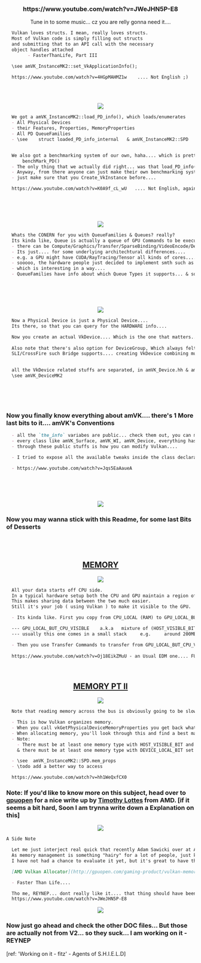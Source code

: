 <h3 align=center> 
https://www.youtube.com/watch?v=JWeJHN5P-E8
</h3>
<p align=center>Tune in to some music... cz you are relly gonna need it....</p>

```md
  Vulkan loves structs. I mean, really loves structs.
  Most of Vulkan code is simply filling out structs
  and submitting that to an API call with the necessary
  object handles attached
        - FasterThanLife, Part III

  \see amVK_InstanceMK2::set_VkApplicationInfo();

  https://www.youtube.com/watch?v=4HGpMAHMZ1w    .... Not English ;)
```

</br>
</br>
<p align=center>
    <img src="HardwareDiscovery.png" />
</p>

```md
  We got a amVK_InstanceMK2::load_PD_info(), which loads/enumerates
  - All Physical Devices
  - their Features, Properties, MemoryProperties
  - All PD QueueFamilies
  - \see    struct loaded_PD_info_internal   & amVK_InstanceMK2::SPD


  We also got a benchmarking system of our own, haha.... which is pretty much garbaj
      benchMark_PD()
  - The only thing that we actually did right... was that load_PD_info() part...
  - Anyway, from there anyone can just make their own benchmarking system... pretty easily
  - just make sure that you Create_VkInstance before....

  https://www.youtube.com/watch?v=K0A9f_cL_wU   .... Not English, again ;)
```






</br>
</br>
</br>
<p align=center>
    <img src="Queues.png" />
</p>

```md
  Whats the CONERN for you with QueueFamilies & Queues? really?
  Its kinda like, Queue is actually a queue of GPU Commands to be executed....
  - there can be Compute/Graphics/Transfer/SparseBinding/VideoEncode/Decode
  - Its just.... for some underlying architechtural differences....
  - e.g. a GPU might have CUDA/RayTracing/Tensor all kinds of cores.....
  - sooooo, the hardware people just decided to implement smth such as QueueFamilies
  - which is interesting in a way....
  - QueueFamilies have info about which Queue Types it supports... & some other info
```



</br>
</br>
</br>
<p align=center>
    <img src="WorkWorkWork.png" />
</p>

```md
  Now a Physical Device is just a Physical Device....
  Its there, so that you can query for the HARDWARE info....

  Now you create an actual VkDevice.... Which is the one that matters.... really
  
  Also note that there's also option for DeviceGroup, Which always felt to me like
  SLI/CrossFire such Bridge supports.... creating VkDevice combining multiple hardware pieces

  
  all the VkDevice related stuffs are separated, in amVK_Device.hh & amVK_Device.cpp files
  \see amVK_DeviceMK2
```


</br>
</br>
</br>

### Now you finally know everything about amVK.... there's 1 More last bits to it.... amVK's Conventions

```md
  - all the `the_info` variabes are public... check them out, you can modify on your own
  - every class like amVK_Surface, amVK_WI, amVK_Device, everything has modifiable public vars
  - through these public stuffs is how you can modify Vulkan....

  - I tried to expose all the available tweaks inside the class declaration.... elements

  - https://www.youtube.com/watch?v=Jqs5EaAaueA
```

























</br>
</br>
</br>
<p align=center>
    <img src="5DataTypes.png" />
</p>

### Now you may wanna stick with this Readme, for some last Bits of Desserts

</br>
</br>
<h2 align=center>
    <u>MEMORY</u>
</h2>
<p align=center>
    <img src="Memory.png" />
</p>

```md
  All your data starts off CPU side.  
  In a typical hardware setup both the CPU and GPU maintain a region of memory which can be mapped by the other device.  
  This makes sharing data between the two much easier.  
  Still it's your job ( using Vulkan ) to make it visible to the GPU. 

  - Its kinda like. First you copy from CPU_LOCAL (RAM) to GPU_LOCAL_BUT_CPU_VISIBLE (VRAM)

  --- GPU_LOCAL_BUT_CPU_VISIBLE    a.k.a   mixture of (HOST_VISIBLE_BIT | DEVICE_LOCAL_BIT)
  --- usually this one comes in a small stack     e.g.     around 200MB on GTX 1080

  - Then you use Transfer Commands to transfer from GPU_LOCAL_BUT_CPU_VISIBLE to GPU_LOCAL (actual VRAM)
 
  https://www.youtube.com/watch?v=Oj18EikZMuU - an Usual EDM one.... FUN when you are in a fast mood
```

</br>
<h2 align=center>
    <u>MEMORY PT II</u>
</h2>
<p align=center>
    <img src="MemoryTypes.png" />
</p>

```md
  Note that reading memory across the bus is obviously going to be slower so unless warranted it's best to avoid that whenever ( as long as ) possible.

  - This is how Vulkan organizes memory.
  - When you call vkGetPhysicalDeviceMemoryProperties you get back what amounts to a list of heaps and memory types.
  - When allocating memory, you'll look through this and find a best match for your purposes.
  - Note: 
    - There must be at least one memory type with HOST_VISIBLE_BIT and HOST_COHERENT_BIT set.
    & there must be at least one memory type with DEVICE_LOCAL_BIT set only.  

  - \see  amVK_InstanceMK2::SPD.mem_props
  - \todo add a better way to access

  https://www.youtube.com/watch?v=hh1WeQxfCX0
```

### Note: If you'd like to know more on this subject, head over to [gpuopen](https://gpuopen.com/learn/vulkan-device-memory/) for a nice write up by [Timothy Lottes](https://twitter.com/TimothyLottes) from AMD. [if it seems a bit hard, Soon I am trynna write down a Explanation on this]

<p align=center>
    <img src="MemoryHandling.png" />
</p>

```md
A Side Note

  Let me just interject real quick that recently Adam Sawicki over at AMD came out with a Vulkan Allocator that you can drag and drop into your game.
  As memory management is something "hairy" for a lot of people, just know there are options open to you.
  I have not had a chance to evaluate it yet, but it's great to have the contribution!

  [AMD Vulkan Allocator](http://gpuopen.com/gaming-product/vulkan-memory-allocator/)

  - Faster Than Life....

  Tho me, REYNEP... dont really like it.... that thing should have been easier.... with lots of docs.... on Deeper Hardware bits n infos
  https://www.youtube.com/watch?v=JWeJHN5P-E8
```

<p align=center>
    <img src="MemoryLimit.png" />
</p>

### Now just go ahead and check the other DOC files... But those are actually not from V2... so they suck... I am working on it - REYNEP

[ref: 'Working on it - fitz' - Agents of S.H.I.E.L.D]
